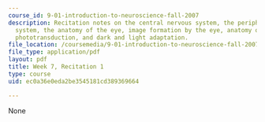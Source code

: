 ```yaml
---
course_id: 9-01-introduction-to-neuroscience-fall-2007
description: Recitation notes on the central nervous system, the peripheral nervous
  system, the anatomy of the eye, image formation by the eye, anatomy of the retina,
  phototransduction, and dark and light adaptation.
file_location: /coursemedia/9-01-introduction-to-neuroscience-fall-2007/ec0a36e0eda2be3545181cd389369664_wk07_sechand1015.pdf
file_type: application/pdf
layout: pdf
title: Week 7, Recitation 1
type: course
uid: ec0a36e0eda2be3545181cd389369664

---
```

None